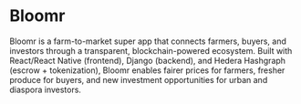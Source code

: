 # **Bloomr**

Bloomr is a farm-to-market super app that connects farmers, buyers, and investors through a transparent, blockchain-powered ecosystem. Built with React/React Native (frontend), Django (backend), and Hedera Hashgraph (escrow + tokenization), Bloomr enables fairer prices for farmers, fresher produce for buyers, and new investment opportunities for urban and diaspora investors.
